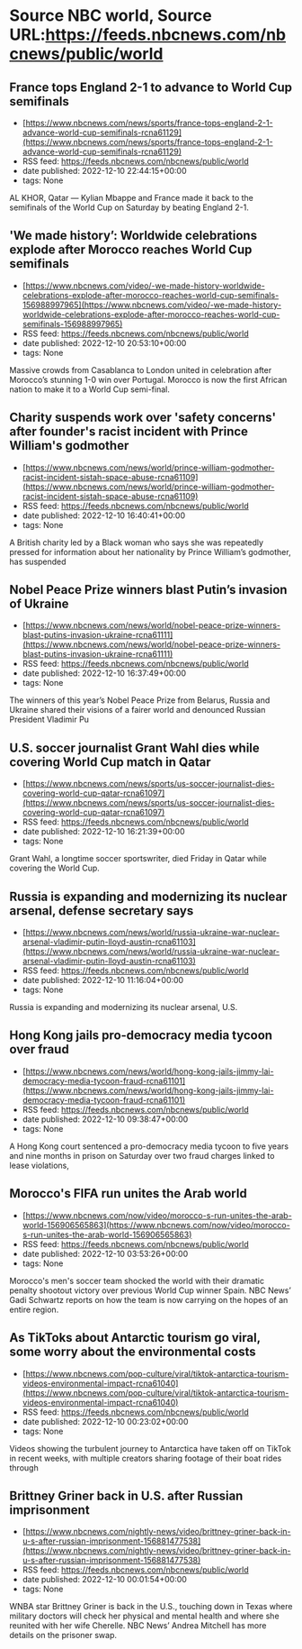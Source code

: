 # Source NBC world, Source URL:https://feeds.nbcnews.com/nbcnews/public/world

## France tops England 2-1 to advance to World Cup semifinals
 - [https://www.nbcnews.com/news/sports/france-tops-england-2-1-advance-world-cup-semifinals-rcna61129](https://www.nbcnews.com/news/sports/france-tops-england-2-1-advance-world-cup-semifinals-rcna61129)
 - RSS feed: https://feeds.nbcnews.com/nbcnews/public/world
 - date published: 2022-12-10 22:44:15+00:00
 - tags: None

AL KHOR, Qatar — Kylian Mbappe and France made it back to the semifinals of the World Cup on Saturday by beating England 2-1.

## 'We made history’: Worldwide celebrations explode after Morocco reaches World Cup semifinals
 - [https://www.nbcnews.com/video/-we-made-history-worldwide-celebrations-explode-after-morocco-reaches-world-cup-semifinals-156988997965](https://www.nbcnews.com/video/-we-made-history-worldwide-celebrations-explode-after-morocco-reaches-world-cup-semifinals-156988997965)
 - RSS feed: https://feeds.nbcnews.com/nbcnews/public/world
 - date published: 2022-12-10 20:53:10+00:00
 - tags: None

Massive crowds from Casablanca to London united in celebration after Morocco’s stunning 1-0 win over Portugal. Morocco is now the first African nation to make it to a World Cup semi-final.

## Charity suspends work over 'safety concerns' after founder's racist incident with Prince William's godmother
 - [https://www.nbcnews.com/news/world/prince-william-godmother-racist-incident-sistah-space-abuse-rcna61109](https://www.nbcnews.com/news/world/prince-william-godmother-racist-incident-sistah-space-abuse-rcna61109)
 - RSS feed: https://feeds.nbcnews.com/nbcnews/public/world
 - date published: 2022-12-10 16:40:41+00:00
 - tags: None

A British charity led by a Black woman who says she was repeatedly pressed for information about her nationality by Prince William’s godmother, has suspended

## Nobel Peace Prize winners blast Putin’s invasion of Ukraine
 - [https://www.nbcnews.com/news/world/nobel-peace-prize-winners-blast-putins-invasion-ukraine-rcna61111](https://www.nbcnews.com/news/world/nobel-peace-prize-winners-blast-putins-invasion-ukraine-rcna61111)
 - RSS feed: https://feeds.nbcnews.com/nbcnews/public/world
 - date published: 2022-12-10 16:37:49+00:00
 - tags: None

The winners of this year’s Nobel Peace Prize from Belarus, Russia and Ukraine shared their visions of a fairer world and denounced Russian President Vladimir Pu

## U.S. soccer journalist Grant Wahl dies while covering World Cup match in Qatar
 - [https://www.nbcnews.com/news/sports/us-soccer-journalist-dies-covering-world-cup-qatar-rcna61097](https://www.nbcnews.com/news/sports/us-soccer-journalist-dies-covering-world-cup-qatar-rcna61097)
 - RSS feed: https://feeds.nbcnews.com/nbcnews/public/world
 - date published: 2022-12-10 16:21:39+00:00
 - tags: None

Grant Wahl, a longtime soccer sportswriter, died Friday in Qatar while covering the World Cup.

## Russia is expanding and modernizing its nuclear arsenal, defense secretary says
 - [https://www.nbcnews.com/news/world/russia-ukraine-war-nuclear-arsenal-vladimir-putin-lloyd-austin-rcna61103](https://www.nbcnews.com/news/world/russia-ukraine-war-nuclear-arsenal-vladimir-putin-lloyd-austin-rcna61103)
 - RSS feed: https://feeds.nbcnews.com/nbcnews/public/world
 - date published: 2022-12-10 11:16:04+00:00
 - tags: None

Russia is expanding and modernizing its nuclear arsenal, U.S.

## Hong Kong jails pro-democracy media tycoon over fraud
 - [https://www.nbcnews.com/news/world/hong-kong-jails-jimmy-lai-democracy-media-tycoon-fraud-rcna61101](https://www.nbcnews.com/news/world/hong-kong-jails-jimmy-lai-democracy-media-tycoon-fraud-rcna61101)
 - RSS feed: https://feeds.nbcnews.com/nbcnews/public/world
 - date published: 2022-12-10 09:38:47+00:00
 - tags: None

A Hong Kong court sentenced a pro-democracy media tycoon to five years and nine months in prison on Saturday over two fraud charges linked to lease violations,

## Morocco's FIFA run unites the Arab world
 - [https://www.nbcnews.com/now/video/morocco-s-run-unites-the-arab-world-156906565863](https://www.nbcnews.com/now/video/morocco-s-run-unites-the-arab-world-156906565863)
 - RSS feed: https://feeds.nbcnews.com/nbcnews/public/world
 - date published: 2022-12-10 03:53:26+00:00
 - tags: None

Morocco's men's soccer team shocked the world with their dramatic penalty shootout victory over previous World Cup winner Spain. NBC News’ Gadi Schwartz reports on how the team is now carrying on the hopes of an entire region.

## As TikToks about Antarctic tourism go viral, some worry about the environmental costs
 - [https://www.nbcnews.com/pop-culture/viral/tiktok-antarctica-tourism-videos-environmental-impact-rcna61040](https://www.nbcnews.com/pop-culture/viral/tiktok-antarctica-tourism-videos-environmental-impact-rcna61040)
 - RSS feed: https://feeds.nbcnews.com/nbcnews/public/world
 - date published: 2022-12-10 00:23:02+00:00
 - tags: None

Videos showing the turbulent journey to Antarctica have taken off on TikTok in recent weeks, with multiple creators sharing footage of their boat rides through

## Brittney Griner back in U.S. after Russian imprisonment
 - [https://www.nbcnews.com/nightly-news/video/brittney-griner-back-in-u-s-after-russian-imprisonment-156881477538](https://www.nbcnews.com/nightly-news/video/brittney-griner-back-in-u-s-after-russian-imprisonment-156881477538)
 - RSS feed: https://feeds.nbcnews.com/nbcnews/public/world
 - date published: 2022-12-10 00:01:54+00:00
 - tags: None

WNBA star Brittney Griner is back in the U.S., touching down in Texas where military doctors will check her physical and mental health and where she reunited with her wife Cherelle. NBC News’ Andrea Mitchell has more details on the prisoner swap.
